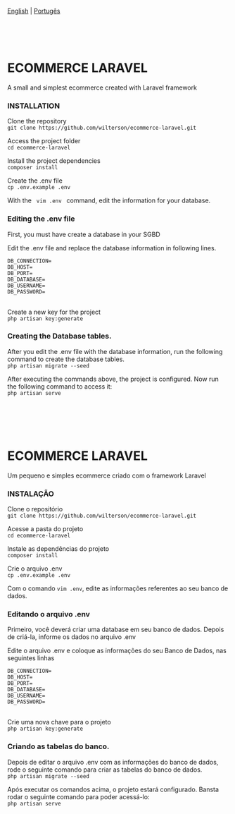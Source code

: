 

<a href='#english'>English</a> | 
<a href='#portugues'>Portugês</a>

<br/><br/><br/>
<div>
<h1>ECOMMERCE LARAVEL</h1>

<p>A small and simplest ecommerce created with Laravel framework</p>

<h3>INSTALLATION</h3>

<p>Clone the repository<br/>
<code>git clone https://github.com/wilterson/ecommerce-laravel.git</code></p>

<p>Access the project folder<br/>
<code>cd ecommerce-laravel</code></p>

<p>Install the project dependencies<br/>
<code>composer install</code></p>   

<p>Create the .env file<br/>
<code>cp .env.example .env</code></p>

<p>With the <code> vim .env </code> command, edit the information for your database.</p>

<h3>Editing the .env file</h3>
<p>First, you must have create a database in your SGBD</p>
<p>Edit the .env file and replace the database information in following lines.<br/>

<pre>
<code>DB_CONNECTION= 
DB_HOST=
DB_PORT=
DB_DATABASE=
DB_USERNAME=
DB_PASSWORD=
</code>
</pre>
</p>

<p>Create a new key for the project<br/>
<code>php artisan key:generate</code></p>

<h3>Creating the Database tables.</h3>
<p>After you edit the .env file with the database information, run the following command to create the database tables.<br/>
<code>php artisan migrate --seed</code></p>

<p>After executing the commands above, the project is configured. Now run the following command to access it:<br/>
<code>php artisan serve</code></p>

<br/>
</div>

<br/><br/>

<div id="portugues">
<h1>ECOMMERCE LARAVEL</h1>

<p>Um pequeno e simples ecommerce criado com o framework Laravel</p>

<h3>INSTALAÇÃO</h3>

<p>Clone o repositório <br/>
<code>git clone https://github.com/wilterson/ecommerce-laravel.git</code></p>

<p>Acesse a pasta do projeto<br/>
<code>cd ecommerce-laravel</code></p>

<p>Instale as dependências do projeto<br/>
<code>composer install</code></p>

<p>Crie o arquivo .env<br/>
<code>cp .env.example .env</code></p>

<p>Com o comando <code>vim .env</code>, edite as informações referentes ao seu banco de dados.</p>

<h3>Editando o arquivo .env</h3>
<p>Primeiro, você deverá criar uma database em seu banco de dados. Depois de criá-la, informe os dados no arquivo .env</p>
<p>Edite o arquivo .env e coloque as informações do seu Banco de Dados, nas seguintes linhas<br/>

<pre>
<code>DB_CONNECTION= 
DB_HOST=
DB_PORT=
DB_DATABASE=
DB_USERNAME=
DB_PASSWORD=
</code>
</pre>
</p>

<p>Crie uma nova chave para o projeto<br/>
<code>php artisan key:generate</code></p>

<h3>Criando as tabelas do banco.</h3>
<p>Depois de editar o arquivo .env com as informações do banco de dados, rode o seguinte comando para criar as tabelas do banco de dados.<br/>
<code>php artisan migrate --seed</code></p>

<p>Após executar os comandos acima, o projeto estará configurado. Bansta rodar o seguinte comando para poder acessá-lo:<br/>
<code>php artisan serve</code></p>

<br/>
</div>